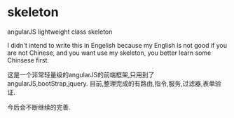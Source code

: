 # skeleton
angularJS lightweight class skeleton

I didn't intend to write this in Engelish
because my English is not good
if you are not Chinese, and you want use my skeleton,
you better learn some Chinsese first.

这是一个非常轻量级的angularJS的前端框架,只用到了angularJS,bootStrap,jquery.
目前,整理完成的有路由,指令,服务,过滤器,表单验证.

今后会不断继续的完善.
